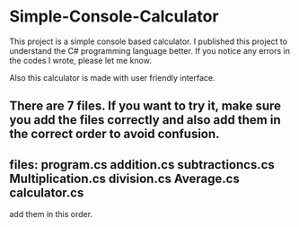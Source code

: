 # Simple-Console-Calculator
This project is a simple console based calculator. I published this project to understand the C# programming language better. If you notice any errors in the codes I wrote, please let me know.

Also this calculator is made with user friendly interface.

There are 7 files. If you want to try it, make sure you add the files correctly and also add them in the correct order to avoid confusion.
-----------------------
files:
program.cs
addition.cs
subtractioncs.cs
Multiplication.cs
division.cs
Average.cs
calculator.cs
------------------------
add them in this order.

